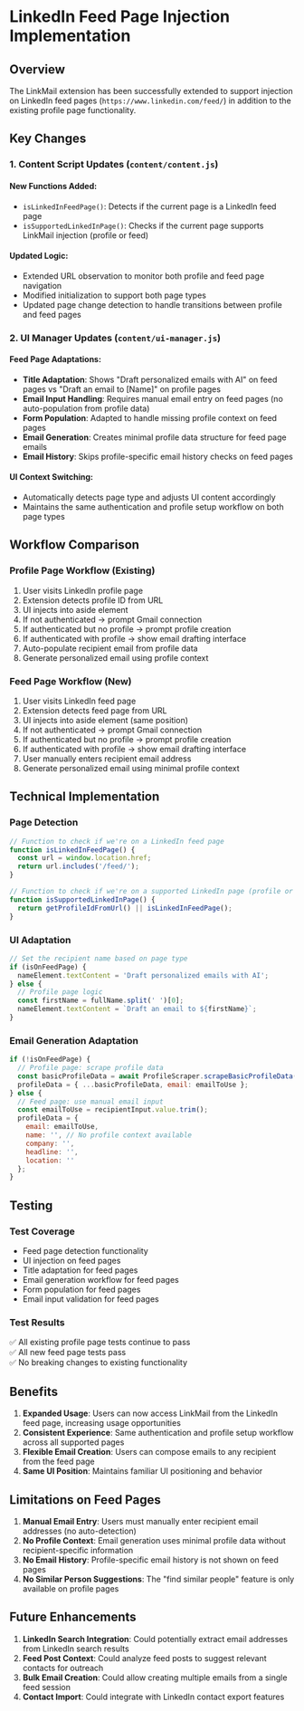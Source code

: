 # LinkedIn Feed Page Injection Implementation

## Overview

The LinkMail extension has been successfully extended to support injection on LinkedIn feed pages (`https://www.linkedin.com/feed/`) in addition to the existing profile page functionality.

## Key Changes

### 1. Content Script Updates (`content/content.js`)

#### New Functions Added:
- `isLinkedInFeedPage()`: Detects if the current page is a LinkedIn feed page
- `isSupportedLinkedInPage()`: Checks if the current page supports LinkMail injection (profile or feed)

#### Updated Logic:
- Extended URL observation to monitor both profile and feed page navigation
- Modified initialization to support both page types
- Updated page change detection to handle transitions between profile and feed pages

### 2. UI Manager Updates (`content/ui-manager.js`)

#### Feed Page Adaptations:
- **Title Adaptation**: Shows "Draft personalized emails with AI" on feed pages vs "Draft an email to [Name]" on profile pages
- **Email Input Handling**: Requires manual email entry on feed pages (no auto-population from profile data)
- **Form Population**: Adapted to handle missing profile context on feed pages
- **Email Generation**: Creates minimal profile data structure for feed page emails
- **Email History**: Skips profile-specific email history checks on feed pages

#### UI Context Switching:
- Automatically detects page type and adjusts UI content accordingly
- Maintains the same authentication and profile setup workflow on both page types

## Workflow Comparison

### Profile Page Workflow (Existing)
1. User visits LinkedIn profile page
2. Extension detects profile ID from URL
3. UI injects into aside element
4. If not authenticated → prompt Gmail connection
5. If authenticated but no profile → prompt profile creation
6. If authenticated with profile → show email drafting interface
7. Auto-populate recipient email from profile data
8. Generate personalized email using profile context

### Feed Page Workflow (New)
1. User visits LinkedIn feed page
2. Extension detects feed page from URL
3. UI injects into aside element (same position)
4. If not authenticated → prompt Gmail connection
5. If authenticated but no profile → prompt profile creation
6. If authenticated with profile → show email drafting interface
7. User manually enters recipient email address
8. Generate personalized email using minimal profile context

## Technical Implementation

### Page Detection
```javascript
// Function to check if we're on a LinkedIn feed page
function isLinkedInFeedPage() {
  const url = window.location.href;
  return url.includes('/feed/');
}

// Function to check if we're on a supported LinkedIn page (profile or feed)
function isSupportedLinkedInPage() {
  return getProfileIdFromUrl() || isLinkedInFeedPage();
}
```

### UI Adaptation
```javascript
// Set the recipient name based on page type
if (isOnFeedPage) {
  nameElement.textContent = 'Draft personalized emails with AI';
} else {
  // Profile page logic
  const firstName = fullName.split(' ')[0];
  nameElement.textContent = `Draft an email to ${firstName}`;
}
```

### Email Generation Adaptation
```javascript
if (!isOnFeedPage) {
  // Profile page: scrape profile data
  const basicProfileData = await ProfileScraper.scrapeBasicProfileData();
  profileData = { ...basicProfileData, email: emailToUse };
} else {
  // Feed page: use manual email input
  const emailToUse = recipientInput.value.trim();
  profileData = {
    email: emailToUse,
    name: '', // No profile context available
    company: '',
    headline: '',
    location: ''
  };
}
```

## Testing

### Test Coverage
- Feed page detection functionality
- UI injection on feed pages
- Title adaptation for feed pages
- Email generation workflow for feed pages
- Form population for feed pages
- Email input validation for feed pages

### Test Results
✅ All existing profile page tests continue to pass  
✅ All new feed page tests pass  
✅ No breaking changes to existing functionality

## Benefits

1. **Expanded Usage**: Users can now access LinkMail from the LinkedIn feed page, increasing usage opportunities
2. **Consistent Experience**: Same authentication and profile setup workflow across all supported pages
3. **Flexible Email Creation**: Users can compose emails to any recipient from the feed page
4. **Same UI Position**: Maintains familiar UI positioning and behavior

## Limitations on Feed Pages

1. **Manual Email Entry**: Users must manually enter recipient email addresses (no auto-detection)
2. **No Profile Context**: Email generation uses minimal profile data without recipient-specific information
3. **No Email History**: Profile-specific email history is not shown on feed pages
4. **No Similar Person Suggestions**: The "find similar people" feature is only available on profile pages

## Future Enhancements

1. **LinkedIn Search Integration**: Could potentially extract email addresses from LinkedIn search results
2. **Feed Post Context**: Could analyze feed posts to suggest relevant contacts for outreach
3. **Bulk Email Creation**: Could allow creating multiple emails from a single feed session
4. **Contact Import**: Could integrate with LinkedIn contact export features
